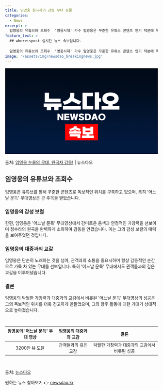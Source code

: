 ```yaml
---
title: 임영웅 원곡자의 감동 무대 눈물
categories:
  - News
excerpt: >
  임영웅의 유튜브와 조회수  '영웅시대' 가수 임영웅은 꾸준한 유튜브 콘텐츠 인기 덕분에 독보적인 위치를 계속…
feature_text: >
  ## whereispost 실시간 뉴스 속보입니다.

  임영웅의 유튜브와 조회수  '영웅시대' 가수 임영웅은 꾸준한 유튜브 콘텐츠 인기 덕분에 독보적인 위치를 계속…
image: '/assets/img/newsdao_breakingnews.jpg'
---
```


![뉴스다오 속보](/assets/img/newsdao_breakingnews.jpg)

<p>출처: <a href="https://newsdao.kr/4522" rel="dofollow">임영웅 눈물의 무대, 원곡자 감동!</a> | 뉴스다오</p>

<h2 data-ke-size="size26">임영웅의 유튜브와 조회수</h2>
임영웅은 유튜브를 통해 꾸준한 콘텐츠로 독보적인 위치를 구축하고 있으며, 특히 '어느날 문득' 무대영상은 큰 주목을 받았습니다.

<h3>임영웅의 감성 보컬</h3>
한편, 임영웅은 '어느날 문득' 무대영상에서 감미로운 음색과 안정적인 가창력을 선보이며 정수라의 원곡을 완벽하게 소화하여 감동을 안겼습니다. 이는 그의 감성 보컬의 매력을 보여주었던 것입니다.

<h3>임영웅의 대중과의 교감</h3>
임영웅은 단순히 노래하는 것을 넘어, 관객과의 소통을 중요시하며 항상 감동적인 순간으로 가득 차 있는 무대를 선보입니다. 특히 '어느날 문득' 무대에서도 관객들과의 깊은 교감을 이루어냈습니다.

<h3>결론</h3>
임영웅의 탁월한 가창력과 대중과의 교감에서 비롯된 '어느날 문득' 무대영상의 성공은 그의 독보적인 위치를 더욱 견고하게 만들었으며, 그의 향후 활동에 대한 기대가 상대적으로 높아졌습니다.

<p data-ke-size="size16">&nbsp;</p>

<table>
	<thead>
		<tr>
			<th style="text-align: center;">임영웅의 '어느날 문득' 무대 영상</th>
			<th style="text-align: center;">임영웅의 대중과의 교감</th>
			<th style="text-align: center;">결론</th>
		</tr>
	</thead>
	<tbody>
		<tr>
			<td style="text-align: center;">3200만 뷰 도달</td>
			<td style="text-align: center;">관객들과의 깊은 교감</td>
			<td style="text-align: center;">탁월한 가창력과 대중과의 교감에서 비롯된 성공</td>
		</tr>
	</tbody>
</table>

<p data-ke-size="size16">&nbsp;</p>

출처: [뉴스다오](https://newsdao.kr/4522) 

원하는 뉴스 찾아보기 👉 <a href="https://newsdao.kr" rel="dofollow">newsdao.kr</a>



